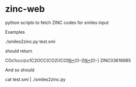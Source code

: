 zinc-web
========

python scripts to fetch ZINC codes for smiles input

Examples

 ./smiles2zinc.py test.smi

should return 

COc1ccc(cc1C2OCC(CO2)(CO)[N+](=O)[O-])[N+](=O)[O-]	ZINC03616985

And so should 

 cat test.smi | ./smiles2zinc.py
